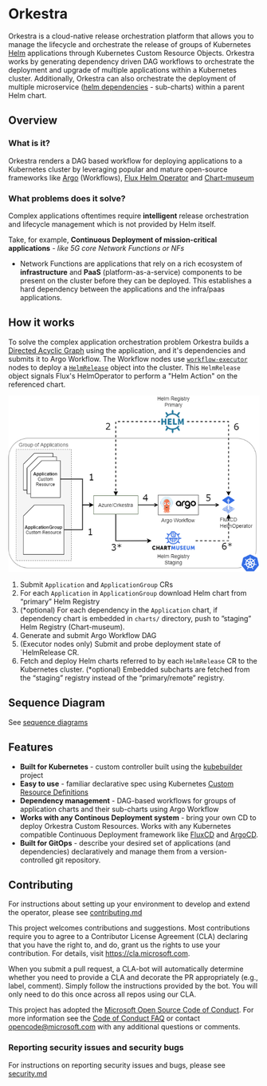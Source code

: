 # Orkestra

Orkestra is a cloud-native release orchestration platform that allows you to manage the lifecycle and orchestrate the release of groups of Kubernetes [Helm](https://helm.sh/) applications through Kubernetes Custom Resource Objects.
Orkestra works by generating dependency driven DAG workflows to orchestrate the deployment and upgrade of multiple applications within a Kubernetes cluster. Additionally, Orkestra can also orchestrate the deployment of multiple microservice ([helm dependencies](https://helm.sh/docs/helm/helm_dependency/) - sub-charts) within a parent Helm chart.

## Overview

### What is it?

Orkestra renders a DAG based workflow for deploying applications to a Kubernetes cluster by leveraging popular and mature open-source frameworks like [Argo](https://argoproj.github.io/argo/) (Workflows), [Flux Helm Operator](https://github.com/fluxcd/helm-operator) and [Chart-museum](https://chartmuseum.com/)
### What problems does it solve?

Complex applications oftentimes require **intelligent** release orchestration and lifecycle management which is not provided by Helm itself. 

Take, for example, **Continuous Deployment of mission-critical applications** - *like 5G core Network Functions or NFs*

- Network Functions are applications that rely on a rich ecosystem of **infrastructure** and **PaaS** (platform-as-a-service) components to be present on the cluster before they can be deployed. This establishes a hard dependency between the applications and the infra/paas applications. 

## How it works

To solve the complex application orchestration problem Orkestra builds a [Directed Acyclic Graph](https://en.wikipedia.org/wiki/Directed_acyclic_graph) using the application, and it's dependencies and submits it to Argo Workflow. The Workflow nodes use [`workflow-executor`](https://argoproj.github.io/argo/workflow-executors/) nodes to deploy a [`HelmRelease`](https://docs.fluxcd.io/projects/helm-operator/en/stable/references/helmrelease-custom-resource/#helm.fluxcd.io/v1.HelmReleaseSpec) object into the cluster. This `HelmRelease` object signals Flux's HelmOperator to perform a "Helm Action" on the referenced chart.

<p align="center"><img src="./assets/orkestra-core.png" width="750x" /></p>

1. Submit `Application` and `ApplicationGroup` CRs
2. For each `Application` in `ApplicationGroup` download Helm chart from “primary” Helm Registry
3. (*optional) For each dependency in the `Application` chart, if dependency chart is embedded in `charts/` directory, push to ”staging” Helm Registry (Chart-museum).
4. Generate and submit Argo Workflow DAG
5. (Executor nodes only) Submit and probe deployment state of `HelmRelease CR.
6. Fetch and deploy Helm charts referred to by each `HelmRelease` CR to the Kubernetes cluster.
   (*optional) Embedded subcharts are fetched from the “staging” registry instead of the “primary/remote” registry.

## Sequence Diagram

See [sequence diagrams](./docs/SEQUENCE.md)

## Features

- **Built for Kubernetes** - custom controller built using the [kubebuilder](https://github.com/kubernetes-sigs/kubebuilder) project
- **Easy to use** - familiar declarative spec using Kubernetes [Custom Resource Definitions](https://kubernetes.io/docs/concepts/extend-kubernetes/api-extension/custom-resources/)
- **Dependency management** - DAG-based workflows for groups of application charts and their sub-charts using Argo Workflow
- **Works with any Continous Deployment system** - bring your own CD to deploy Orkestra Custom Resources. Works with any Kubernetes compatible Continuous Deployment framework like [FluxCD](https://fluxcd.io/) and [ArgoCD](https://argoproj.github.io/argo-cd/).
- **Built for GitOps** - describe your desired set of applications (and dependencies) declaratively and manage them from a version-controlled git repository.

## Contributing

For instructions about setting up your environment to develop and extend the operator, please see
[contributing.md](https://github.com/Azure/Orkestra/blob/main/CONTRIBUTING.md)

This project welcomes contributions and suggestions.  Most contributions require you to agree to a
Contributor License Agreement (CLA) declaring that you have the right to, and do, grant us
the rights to use your contribution. For details, visit https://cla.microsoft.com.

When you submit a pull request, a CLA-bot will automatically determine whether you need to provide
a CLA and decorate the PR appropriately (e.g., label, comment). Simply follow the instructions
provided by the bot. You will only need to do this once across all repos using our CLA.

This project has adopted the [Microsoft Open Source Code of Conduct](https://opensource.microsoft.com/codeofconduct/).
For more information see the [Code of Conduct FAQ](https://opensource.microsoft.com/codeofconduct/faq/) or
contact [opencode@microsoft.com](mailto:opencode@microsoft.com) with any additional questions or comments.

### Reporting security issues and security bugs

For instructions on reporting security issues and bugs, please see [security.md](https://github.com/Azure/Orkestra/blob/main/SECURITY.md)
